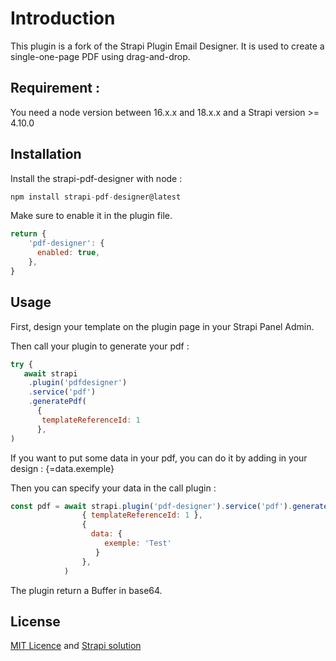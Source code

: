 # Introduction

This plugin is a fork of the Strapi Plugin Email Designer. It is used to create a single-one-page PDF using drag-and-drop.

## Requirement :
You need a node version between 16.x.x and 18.x.x and a Strapi version >= 4.10.0

## Installation

Install the strapi-pdf-designer with node :  
```javascript
npm install strapi-pdf-designer@latest
```

Make sure to enable it in the plugin file.

```javascript
return {
    'pdf-designer': {
      enabled: true,
    },
}
```

## Usage
First, design your template on the plugin page in your Strapi Panel Admin.

Then call your plugin to generate your pdf :

```javascript
try {
   await strapi
    .plugin('pdfdesigner')
    .service('pdf')
    .generatePdf(
      {
       templateReferenceId: 1
      },
)
```

If you want to put some data in your pdf, you can do it by adding in your design : {=data.exemple}

Then you can specify your data in the call plugin : 
```javascript
const pdf = await strapi.plugin('pdf-designer').service('pdf').generatePdf(
                { templateReferenceId: 1 },
                {
                  data: {
                     exemple: 'Test'
                   }
                },
            )

```

The plugin return a Buffer in base64.
## License

[MIT Licence](https://github.com/SomeDevelopper/strapi-pdf-designer/blob/main/LICENSE.md) and [Strapi solution](https://strapi.io)
